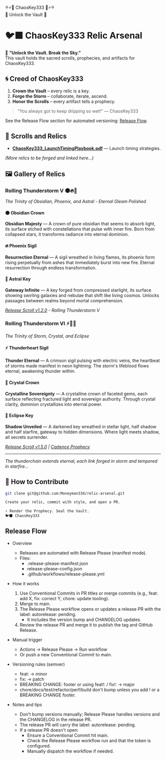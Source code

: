 ⛧⚡👑 ChaosKey333 👑⚡⛧  
   🔑 Unlock the Vault 🔑

# 🐦‍⬛ ChaosKey333 Relic Arsenal

🌌 **"Unlock the Vault. Break the Sky."**  
This vault holds the sacred scrolls, prophecies, and artifacts for ChaosKey333.

## 🌀 Creed of ChaosKey333
1. **Crown the Vault** – every relic is a key.  
2. **Forge the Storm** – collaborate, iterate, ascend.  
3. **Honor the Scrolls** – every artifact tells a prophecy.

> "You always got to keep dripping so wet!" — ChaosKey333

See the Release Flow section for automated versioning: [Release Flow](#release-flow).

## 📜 Scrolls and Relics
- **[ChaosKey333_LaunchTimingPlaybook.pdf](./docs/scrolls/ChaosKey333_LaunchTimingPlaybook.pdf)** — Launch timing strategies.

*(More relics to be forged and linked here…)*

## 🖼️ Gallery of Relics

### Rolling Thunderstorm V 🌑🔥🌌
*The Trinity of Obsidian, Phoenix, and Astral - Eternal Gleam Polished*

#### 🌑 Obsidian Crown
**Obsidian Majesty** — A crown of pure obsidian that seems to absorb light, its surface etched with constellations that pulse with inner fire. Born from collapsed stars, it transforms radiance into eternal dominion.

#### 🔥 Phoenix Sigil
**Resurrection Eternal** — A sigil wreathed in living flames, its phoenix form rising perpetually from ashes that immediately burst into new fire. Eternal resurrection through endless transformation.

#### 🌌 Astral Key
**Gateway Infinite** — A key forged from compressed starlight, its surface showing swirling galaxies and nebulae that shift like living cosmos. Unlocks passages between realms beyond mortal comprehension.

*[Release Scroll v1.2.0](./release-scrolls/v1.2.0.md) - Rolling Thunderstorm V*

### Rolling Thunderstorm VI ⚡🔮🌠
*The Trinity of Storm, Crystal, and Eclipse*

#### ⚡ Thunderheart Sigil
**Thunder Eternal** — A crimson sigil pulsing with electric veins, the heartbeat of storms made manifest in neon lightning. The storm's lifeblood flows eternal, awakening thunder within.

#### 🔮 Crystal Crown  
**Crystalline Sovereignty** — A crystalline crown of faceted gems, each surface reflecting fractured light and sovereign authority. Through crystal clarity, dominion crystallizes into eternal power.

#### 🌠 Eclipse Key
**Shadow Unveiled** — A darkened key wreathed in stellar light, half shadow and half starfire, gateway to hidden dimensions. Where light meets shadow, all secrets surrender.

*[Release Scroll v1.5.0](./release-scrolls/v1.5.0.md) | [Cadence Prophecy](./release-scrolls/v1.5.0-cadence/)*

---

*The thunderchain extends eternal, each link forged in storm and tempered in starfire...*

## 🌌 How to Contribute
```bash
git clone git@github.com:Moneyman334/relic-arsenal.git

Create your relic, commit with style, and open a PR.

⚡ Render the Prophecy. Seal the Vault.
🐦‍⬛ ChaosKey333
```

## Release Flow

- Overview
  - Releases are automated with Release Please (manifest mode).
  - Files:
    - .release-please-manifest.json
    - release-please-config.json
    - .github/workflows/release-please.yml

- How it works
  1. Use Conventional Commits in PR titles or merge commits (e.g., feat: add X, fix: correct Y, chore: update tooling).
  2. Merge to main.
  3. The Release Please workflow opens or updates a release PR with the label: autorelease: pending.
     - It includes the version bump and CHANGELOG updates.
  4. Review the release PR and merge it to publish the tag and GitHub Release.

- Manual trigger
  - Actions → Release Please → Run workflow
  - Or push a new Conventional Commit to main.

- Versioning rules (semver)
  - feat: → minor
  - fix: → patch
  - BREAKING CHANGE: footer or using feat!: / fix!: → major
  - chore/docs/test/refactor/perf/build don't bump unless you add ! or a BREAKING CHANGE footer.

- Notes and tips
  - Don't bump versions manually; Release Please handles versions and the CHANGELOG in the release PR.
  - The release PR will carry the label: autorelease: pending.
  - If a release PR doesn't open:
    - Ensure a Conventional Commit hit main.
    - Check the Release Please workflow run and that the token is configured.
    - Manually dispatch the workflow if needed.
